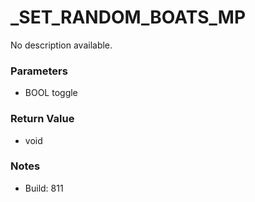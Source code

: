 # _SET_RANDOM_BOATS_MP

No description available.

### Parameters
* BOOL toggle

### Return Value
* void

### Notes
* Build: 811

